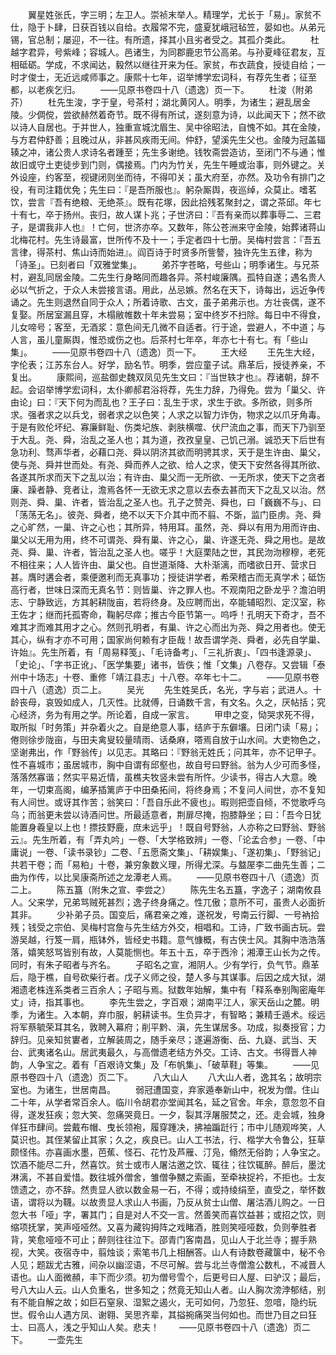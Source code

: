 <!-- { "loadSidebar": true } -->
　　翼星姓张氏，字三明；左卫人。崇祯末举人。精理学，尤长于「易」。家贫不仕，隐于卜肆，日获百钱以自给。衣履常不完，盛夏犹峨冠毡笠，晏如也。从弟元锡，官总制；屡迎，不一往。有所遗，择其小且劣者受之。其孤介类此。
　　杜越字君异，号紫峰；容城人。邑诸生，为同郡鹿忠节公高弟。与孙夏峰征君友，互相砥砺。学成，不求闻达，毅然以继往开来为任。家贫，布衣蔬食，授徒自给；一时才俊士，无近远咸师事之。康熙十七年，诏举博学宏词科，有荐先生者；征至都，以老疾乞归。
　　——见原书卷四十八（遗逸）页一下。
　　杜浚（附弟芥）
　　杜先生浚，字于皇，号茶村；湖北黄冈人。明季，为诸生；避乱居金陵。少倜傥，尝欲赫然着奇节。既不得有所试，遂刻意为诗，以此闻天下；然不欲以诗人自居也。于并世人，独重宣城沈眉生、吴中徐昭法，自愧不如。其在金陵，与方君仲舒善；且晚过从，非甚风疾雨无间。仲舒，望溪先生父也。金陵为冠盖辐辏之冲，诸公贵人求诗名者踵至；先生多谢绝。钱牧斋尝造访，至闭门不与通；惟故旧或守土吏徒步到门则，偶接焉。门内为竹关，先生午睡或治事，则外键之。关外设座，约客至，视键闭则坐而待，不得叩关；虽大府至，亦然。及功令有排门之役，有司注籍优免；先生曰：『是吾所服也』。躬杂厮舆，夜巡绰，众莫止。嗜茗饮，尝言『吾有绝粮、无绝茶』。既有花塚，因此拾残茗聚封之，谓之茶邱。年七十有七，卒于扬州。丧归，故人谋卜兆；子世济曰：『吾有亲而以葬事辱二、三君子，是谓我非人也』！亡何，世济亦卒。又数年，陈公苍洲来守金陵，始葬诸蒋山北梅花村。先生诗最富，世所传不及十一；手定者四十七册。吴梅村尝言：『吾五言律，得茶村、焦山诗而始进』。阎百诗于时贤多所訾謷，独许先生五律，称为「诗圣」。已刻者曰「双雅堂集」。
　　弟芥字苍略，号些山；明季诸生。与兄茶村，避乱同居金陵。二先生行身略同而趣各异。茶村峻廉隅。孤特自遂；遇名贵人必以气折之，于众人未尝接言语。用此，丛忌嫉。然名在天下，诗每出，远近争传诵之。先生则退然自同于众人；所着诗歌、古文，虽子弟弗示也。方壮丧偶，遂不复娶。所居室漏且穿，木榻敝帷数十年未尝易；室中终岁不扫除。每日中不得食，儿女啼号；客至，无酒浆：意色间无几微不自适者。行于途，尝避人，不中道；与人言，虽儿童厮舆，惟恐或伤之也。后茶村七年卒，年亦七十有七。有「些山集」。
　　——见原书卷四十八（遗逸）页一下。
　　王大经
　　王先生大经，字伦表；江苏东台人。好学，励名节。明季，尝应童子试。鼎革后，授徒养亲，不复出。
　　康熙间，巡盐御史魏双凤见先生文曰：『当世轶才也』。荐诸朝，辞不起。会诏举博学宏词科，太仆卿郝君浴将荐，先生力辞，乃得免。尝为「巢父、许由论」曰：『天下何为而乱也？王子曰：乱生于求，求生于欲。多所欲，则多所求。强者求之以兵戈，弱者求之以色笑；人求之以智力诈伪，物求之以爪牙角毒。于是有败伦坏纪、寡廉鲜耻、伤类圮族、剥肤横噬、伏尸流血之事，而天下乃驯至于大乱。尧、舜，治乱之圣人也；其为道，孜孜皇皇、己饥己溺。诚恐天下后世有急功利、骛声华者，必藉口尧、舜以阴济其欲而明骋其求，天于是生许由、巢父，使与尧、舜并世而处。有尧、舜而养人之欲、给人之求，使天下安然各得其所欲、各遂其所求而天下之乱以治；有许由、巢父而一无所欲、一无所求，使天下之贪者廉、躁者静、竞者让，澹焉各怀一无欲无求之意以去泰去甚而天下之乱又以治。然则尧、舜、巢、许者，皆治乱之圣人也。孔子之赞尧、舜也，曰「巍巍不与」、曰「荡荡无名」。彼尧、舜者，绝不以天下介其中而不翦、不斲，监门臣虏。尧、舜之心旷然，一巢、许之心也；其所异，特用耳。虽然，尧、舜以有用为用而许由、巢父以无用为用，终不可谓尧、舜有巢、许之心，巢、许遂无尧、舜之用也。是故尧、舜、巢、许者，皆治乱之圣人也。嗟乎！大庭栗陆之世，其民沕沕穆穆，老死不相往来；人人皆许由、巢父也。自世道渐降、大朴渐漓，而嗜欲日开、营求日甚。膺时遘会者，乘便邀利而无真事功；授徒讲学者，希荣稽古而无真学术；砥饬高行者，世味日深而无真名节：则皆巢、许之罪人也。不观南阳之卧龙乎？澹泊明志、宁静致远，方其躬耕陇亩，若将终身。及应聘而出，卒能辅昭烈、定汉室，称王佐才；继而托孤寄命，鞠躬尽瘁；推古今臣节第一。呜呼！孔明天下奇才，吾不难其才而难其用才之心。然则孔明者，有巢、许之心而出为尧、舜之用者也。使无其心，纵有才亦不可用；国家尚何赖有才臣哉！故吾谓学尧、舜者，必先自学巢、许始』。先生所着，有「周易释笺」、「毛诗备考」、「三礼折衷」、「四书逢源录」、「史论」、「字书正讹」、「医学集要」诸书，皆佚；惟「文集」八卷存。又尝辑「泰州中十场志」十卷、重修「靖江县志」十八卷。卒年七十二。
　　——见原书卷四十八（遗逸）页二上。
　　吴光
　　先生姓吴氏，名光，字与岩；武进人。十龄丧母，哀毁如成人，几灭性。比就傅，日诵数千言，有文名。久之，厌帖括；究心经济，务为有用之学。所论着，自成一家言。
　　甲申之变，恸哭求死不得，取所拟「时务策」并杂着火之。自是绝意人事，结庐于东僻壤。日闭门读「易」；倦则徐步陇亩，与田夫禽叟较量晴雨、话桑麻，嗒焉自放于山水间。大吏物色之，坚谢弗出，作「野翁传」以见志。其略曰：『野翁无姓氏；问其年，亦不记甲子。性不喜城市；虽居城市，胸中自谓有邱壑也，故自号曰野翁。翁为人少可而多怪，落落然寡谐；然实平易近情，虽樵夫牧竖未尝有所忤。少读书，得古人大意。晚年，一切束高阁，编茅插篱庐于中田桑拓间，将终身焉；不复问人间世，亦不复知有人间世。或讶其作苦；翁笑曰：「吾自乐此不疲也」。暇则把壶自倾，不觉歌呼乌乌；而翁更未尝以诗酒问世。所最适意者，荆扉尽掩，抱膝静坐；曰：「吾今日犹能置身羲皇以上也！摽技野鹿，庶未远乎」！既自号野翁，人亦称之曰野翁、野翁云』。先生所着，有「弄丸吟」一卷、「大学格致辨」一卷、「论孟合参」一卷、「中庸说」一卷、「读书录钞」二卷、「五愿斋文集」、「耕娱集」、「遂初集」、「野翁记」共若干卷；而「易粕」十卷，兼穷象数义理，所得尤深。与盩厔李二曲先生善；二曲为作传，以比吴康斋所述之龙潭老人焉。
　　——见原书卷四十八（遗逸）页二上。
　　陈五簋（附朱之宣、李尝之）
　　陈先生名五簋，字逸子；湖南攸县人。父来学，兄弟骂贼死甚烈；逸子终身痛之。性兀傲；意所不可，虽贵人必面折其非。
　　少补弟子员。国变后，痛君亲之难，遂祝发，号南云行脚、一号衲拾残；钱受之宗伯、吴梅村宫詹与先生结方外交，相唱和。工诗，广致书画古玩。尝游吴越，行笈一肩，瓶钵外，皆经史书籍。意气慷概，有古侠士风。其胸中浩浩落落，嬉笑怒骂皆别有故，人莫能恻也。年五十五，卒于西泠；湘潭王山长为之传。同时，有朱子昭者与齐名。
　　子昭名之宣，湘阴人。少有学行，负气节。鼎革后，隐于樵，自号砍柴行者。戊子义师之役，楚人多与其谋事。后因之成大狱，湖湘遗老株连系类者三百余人；子昭与焉。狱数年始解，集中有「释系奉别陶密庵年丈」诗，指其事也。
　　李先生尝之，字百艰；湖南平江人，家天岳山之麓。明季，为诸生。入本朝，弃巾服，躬耕读书。生负异才，有智略；兼精壬遁术。绥远将军蔡毓荣耳其名，敦聘入幕府；削平黔、滇，先生谋居多。功成，拟奏授官；力辞归。见亲知贫寠者，立解装周之，随手亲尽；遂遍游衡、岳、九嶷、武当、天台、武夷诸名山。居武夷最久，与高僧遗老结方外交。工诗、古文。书得晋人神韵，人争宝之。着有「百艰诗文集」及「布帆集」、「破草鞋」等集。
　　——见原书卷四十八（遗逸）页二下。
　　八大山人
　　八大山人者，逸其名；故明宗室也。为诸生，世居南昌。
　　弱冠遭国变，弃家遁奉新山中，祝发为僧。住山二十年，从学者常百余人。临川令胡君亦堂闻其名，延之官舍。年余，意忽忽不自得，遂发狂疾；忽大笑、忽痛哭竟日。一夕，裂其浮屠服焚之，还。走会城，独身佯狂市肆间。尝戴布帽、曳长领袍，履穿踵决，拂袖蹁跹行；市中儿随观哗笑，人莫识也。其侄某留止其家；久之，疾良已。山人工书法，行、楷学大令鲁公，狂草颇怪伟。亦喜画水墨，芭蕉、怪石、花竹及芦雁、汀凫，翛然无俗韵；人争宝之。饮酒不能尽二升，然喜饮。贫士或市人屠沽邀之饮、辄往；往饮辄醉。醉后，墨沈淋漓，不甚自爱惜。数往城外僧舍，雏僧争嬲之索画，至牵袂捉衿，不拒也。士友馈遗之，亦不辞。然贵显人欲以数金易一石，不得；或持绫绢至，直受之，举怀数语，谓将以为韈。以故贵显人求山人书画，乃反从贫士山僧、屠沽酒儿购之。一日忽大书「哑」字，署其门；自是对人不交一言。然善笑而喜饮益甚；或招之饮，则缩项抚掌，笑声哑哑然。又喜为藏钩拇阵之戏睹酒，胜则笑哑哑数，负则拳胜者背，笑愈哑哑不可止；醉则往往泣下。邵青门客南昌，见山人于北兰寺；握手熟视，大笑。夜宿寺中，翦烛谈；索笔书几上相酬答。山人有诗数卷藏箧中，秘不令人见；题跋尤古雅，间杂以幽涩语，不尽可解。尝与北兰寺僧澹公数札，不减晋人语也。山人面微頳，丰下而少须。初为僧号雪个，后更号曰人屋、曰驴汉；最后，号八大山人云。山人负重名，世多知之；然竟无知山人者。山人胸次滂浡郁结，别有不能自解之故；如巨石窒泉、湿絮之遏火，无可如何，乃忽狂、忽喑，隐约玩世。假令山人遇方凤、谢翱、吴思齐辈，其搤捥痛哭当何如也。而世乃目之曰狂士、曰高人，浅之乎知山人矣。悲夫！
　　——见原书卷四十八（遗逸）页二下。
　　一壶先生
